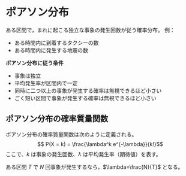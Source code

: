 # ポアソン分布

ある区間で，まれに起こる独立な事象の発生回数が従う確率分布。
例：
- ある時間内に到着するタクシーの数
- ある時間内に発生する地震の数

**ポアソン分布に従う条件**
- 事象は独立
- 平均発生率が区間内で一定
- 同時に二つ以上の事象が発生する確率は無視できるほど小さい
- ごく短い区間で事象が発生する確率は無視できるほど小さい

## ポアソン分布の確率質量関数

ポアソン分布の確率質量関数は次のように定義される。
$$
P(X = k) = \frac{\lambda^k e^{-\lambda}}{k!}$$
ここで、$k$ は事象の発生回数、$\lambda$ は平均発生率（期待値）を表す。

ある区間 $T$ で $N$ 回事象が発生するなら，$\lambda=\frac{N}{T}$ となる。 